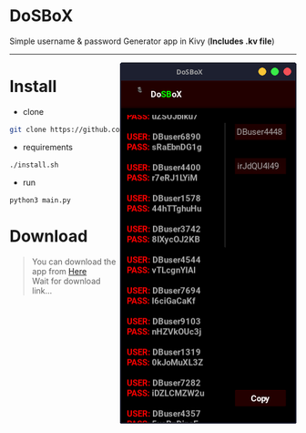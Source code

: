 # DoSBoX
Simple username &amp; password Generator app in Kivy (**Includes .kv file**)

---

<img src="https://github.com/Izolabela/DoSBoX/blob/main/Preview.png" align="right" />

# Install
+ clone
```bash
git clone https://github.com/Izolabela/DoSBoX && cd DoSBoX && chmod +x install.sh
```
+ requirements
```bash
./install.sh
```
+ run
```bahs
python3 main.py
```

# Download
> You can download the app from [Here](https://github.com/Izolabela/DoSBoX/releases/download/v1.0/DoSBoX-1.0-arm64-v8a_armeabi-v7a-debug.apk)              
> Wait for download link...
